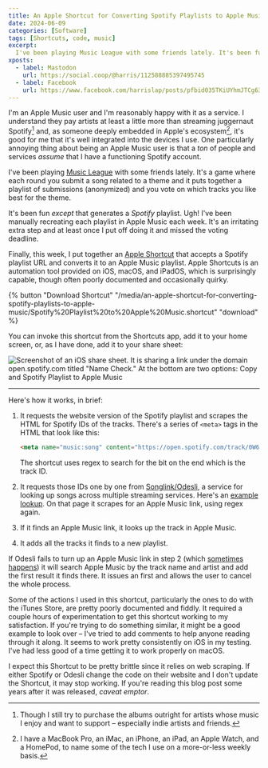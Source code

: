 ```yaml
---
title: An Apple Shortcut for Converting Spotify Playlists to Apple Music
date: 2024-06-09
categories: [Software]
tags: [Shortcuts, code, music]
excerpt:
  I've been playing Music League with some friends lately. It's been fun except that generates a Spotify playlist. Ugh! I've been manually recreating each playlist in Apple Music each week. It's an irritating extra step and at least once I put off doing it and missed the voting deadline.
xposts:
  - label: Mastodon
    url: https://social.coop/@harris/112588885397495745
  - label: Facebook
    url: https://www.facebook.com/harrislap/posts/pfbid035TKiUYhmJTCg63yrcrhuhG2erseCjbRfrWTeEWCKQKdPu55UkgAk968fpApL1Jgrl
---
```


I'm an Apple Music user and I'm reasonably happy with it as a service. I understand they pay artists at least a little more than streaming juggernaut Spotify[^1] and, as someone deeply embedded in Apple's ecosystem[^2], it's good for me that it's well integrated into the devices I use. One particularly annoying thing about being an Apple Music user is that a _ton_ of people and services _assume_ that I have a functioning Spotify account.

[^1]: Though I still try to purchase the albums outright for artists whose music I enjoy and want to support – especially indie artists and friends.
[^2]: I have a MacBook Pro, an iMac, an iPhone, an iPad, an Apple Watch, and a HomePod, to name some of the tech I use on a more-or-less weekly basis.

I've been playing [Music League][] with some friends lately. It's a game where each round you submit a song related to a theme and it puts together a playlist of submissions (anonymized) and you vote on which tracks you like best for the theme.

It's been fun *except* that generates a *Spotify* playlist. Ugh! I've been manually recreating each playlist in Apple Music each week. It's an irritating extra step and at least once I put off doing it and missed the voting deadline.

[Music League]: https://musicleague.com/

Finally, this week, I put together an [Apple Shortcut][] that accepts a Spotify playlist URL and converts it to an Apple Music playlist. Apple Shortcuts is an automation tool provided on iOS, macOS, and iPadOS, which is surprisingly capable, though often poorly documented and occasionally quirky.

[Apple Shortcut]: https://support.apple.com/guide/shortcuts/welcome/ios

{% button "Download Shortcut" "/media/an-apple-shortcut-for-converting-spotify-playlists-to-apple-music/Spotify%20Playlist%20to%20Apple%20Music.shortcut" "download" %}

You can invoke this shortcut from the Shortcuts app, add it to your home screen, or, as I have done, add it to your share sheet:

![Screenshot of an iOS share sheet. It is sharing a link under the domain open.spotify.com titled "Name Check." At the bottom are two options: Copy and Spotify Playlist to Apple Music](/media/an-apple-shortcut-for-converting-spotify-playlists-to-apple-music/share-sheet.png)

***

Here's how it works, in brief:

1. It requests the website version of the Spotify playlist and scrapes the HTML for Spotify IDs of the tracks. There's a series of `<meta>` tags in the HTML that look like this:

   ```html
   <meta name="music:song" content="https://open.spotify.com/track/0W6piFA90WF6OVPmmYVZQL">
   ```

   The shortcut uses regex to search for the bit on the end which is the track ID.

2. It requests those IDs one by one from [Songlink/Odesli][], a service for looking up songs across multiple streaming services. Here's an [example lookup][songlink example]. On that page it scrapes for an Apple Music link, using regex again.

[Songlink/Odesli]: https://odesli.co/
[songlink example]: https://song.link/s/0W6piFA90WF6OVPmmYVZQL

3. If it finds an Apple Music link, it looks up the track in Apple Music.

4. It adds all the tracks it finds to a new playlist.

If Odesli fails to turn up an Apple Music link in step 2 (which [sometimes happens][]) it will search Apple Music by the track name and artist and add the first result it finds there. It issues an first and allows the user to cancel the whole process.

[sometimes happens]: https://song.link/s/6kopmMZiyLmw7h66uXcXR7

Some of the actions I used in this shortcut, particularly the ones to do with the iTunes Store, are pretty poorly documented and fiddly. It required a couple hours of experimentation to get this shortcut working to my satisfaction. If you're trying to do something similar, it might be a good example to look over – I've tried to add comments to help anyone reading through it along. It seems to work pretty consistently on iOS in my testing. I've had less good of a time getting it to work properly on macOS. 

I expect this Shortcut to be pretty brittle since it relies on web scraping. If either Spotify or Odesli change the code on their website and I don't update the Shortcut, it may stop working. If you're reading this blog post some years after it was released, _caveat emptor_.
